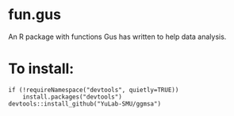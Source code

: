 # fun.gus
An R package with functions Gus has written to help data analysis. 

# To install:
```
if (!requireNamespace("devtools", quietly=TRUE))
    install.packages("devtools")
devtools::install_github("YuLab-SMU/ggmsa")
```
